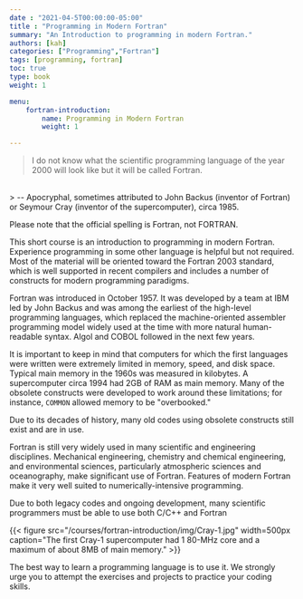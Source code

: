 ```yaml
---
date : "2021-04-5T00:00:00-05:00"
title : "Programming in Modern Fortran"
summary: "An Introduction to programming in modern Fortran."
authors: [kah]
categories: ["Programming","Fortran"]
tags: [programming, fortran]
toc: true
type: book
weight: 1

menu:
    fortran-introduction:
        name: Programming in Modern Fortran
        weight: 1

---
```


> I do not know what the scientific programming language of the year 2000 will look like but it will be called Fortran.
<br>
> -- Apocryphal, sometimes attributed to John Backus (inventor of Fortran) or Seymour Cray (inventor of the supercomputer), circa 1985.

Please note that the official spelling is Fortran, not FORTRAN.

This short course is an introduction to programming in modern Fortran.  Experience programming in some other language is helpful but not required.  Most of the material will be oriented toward the Fortran 2003 standard, which is well supported in recent compilers and includes a number of constructs for modern programming paradigms.

Fortran was introduced in October 1957.  It was developed by a team at IBM led by John Backus and was among the earliest of the high-level programming languages, which replaced the machine-oriented assembler programming model widely used at the time with more natural human-readable syntax.  Algol and COBOL followed in the next few years.

It is important to keep in mind that computers for which the first languages were written were extremely limited in memory, speed, and disk space.
Typical main memory in the 1960s was measured in kilobytes.
A supercomputer circa 1994 had 2GB of RAM as main memory.
Many of the obsolete constructs were developed to work around these limitations; for instance, `COMMON` allowed memory to be "overbooked."

Due to its decades of history, many old codes using obsolete constructs still exist and are in use.

Fortran is still very widely used in many scientific and engineering disciplines. Mechanical engineering, chemistry and chemical engineering, and environmental sciences, particularly atmospheric sciences and oceanography, make significant use of Fortran.
Features of modern Fortran make it very well suited to numerically-intensive programming.

Due to both legacy codes and ongoing development, many scientific programmers must be able to use both C/C++ and Fortran

{{< figure src="/courses/fortran-introduction/img/Cray-1.jpg" width=500px caption="The first Cray-1 supercomputer had 1 80-MHz core and a maximum of about 8MB of main memory." >}}

The best way to learn a programming language is to use it.  We strongly urge you to attempt the exercises and projects to practice your coding skills.
